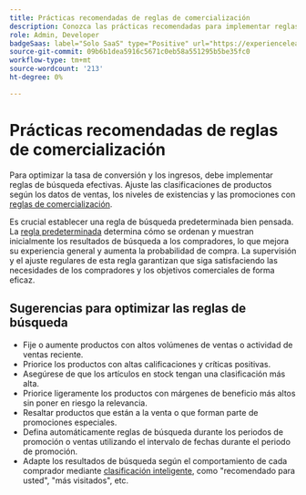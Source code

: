```yaml
---
title: Prácticas recomendadas de reglas de comercialización
description: Conozca las prácticas recomendadas para implementar reglas de comercialización en su tienda.
role: Admin, Developer
badgeSaas: label="Solo SaaS" type="Positive" url="https://experienceleague.adobe.com/es/docs/commerce/user-guides/product-solutions" tooltip="Solo se aplica a los proyectos de Adobe Commerce as a Cloud Service y Adobe Commerce Optimizer (infraestructura de SaaS administrada por Adobe)."
source-git-commit: 09b6b1dea5916c5671c0eb58a551295b5be35fc0
workflow-type: tm+mt
source-wordcount: '213'
ht-degree: 0%

---
```


# Prácticas recomendadas de reglas de comercialización

Para optimizar la tasa de conversión y los ingresos, debe implementar reglas de búsqueda efectivas. Ajuste las clasificaciones de productos según los datos de ventas, los niveles de existencias y las promociones con [reglas de comercialización](add.md#intelligent-ranking).

Es crucial establecer una regla de búsqueda predeterminada bien pensada. La [regla predeterminada](overview.md#default-rule) determina cómo se ordenan y muestran inicialmente los resultados de búsqueda a los compradores, lo que mejora su experiencia general y aumenta la probabilidad de compra. La supervisión y el ajuste regulares de esta regla garantizan que siga satisfaciendo las necesidades de los compradores y los objetivos comerciales de forma eficaz.

## Sugerencias para optimizar las reglas de búsqueda

- Fije o aumente productos con altos volúmenes de ventas o actividad de ventas reciente.
- Priorice los productos con altas calificaciones y críticas positivas.
- Asegúrese de que los artículos en stock tengan una clasificación más alta.
- Priorice ligeramente los productos con márgenes de beneficio más altos sin poner en riesgo la relevancia.
- Resaltar productos que están a la venta o que forman parte de promociones especiales.
- Defina automáticamente reglas de búsqueda durante los periodos de promoción o ventas utilizando el intervalo de fechas durante el periodo de promoción.
- Adapte los resultados de búsqueda según el comportamiento de cada comprador mediante [clasificación inteligente](add.md#intelligent-ranking), como &quot;recomendado para usted&quot;, &quot;más visitados&quot;, etc.
